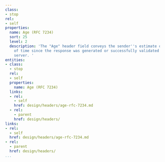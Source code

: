 ```yaml
---
class:
- stop
rel:
- self
properties:
  name: Age (RFC 7234)
  sort: 25
  level: 2
  description: 'The "Age" header field conveys the sender''s estimate of the amount
    of time since the response was generated or successfully validated at the origin
    server. '
entities:
- class:
  - stop
  rel:
  - self
  properties:
    name: Age (RFC 7234)
  links:
  - rel:
    - self
    href: design/headers/age-rfc-7234.md
  - rel:
    - parent
    href: design/headers/
links:
- rel:
  - self
  href: design/headers/age-rfc-7234.md
- rel:
  - parent
  href: design/headers/
...
```

